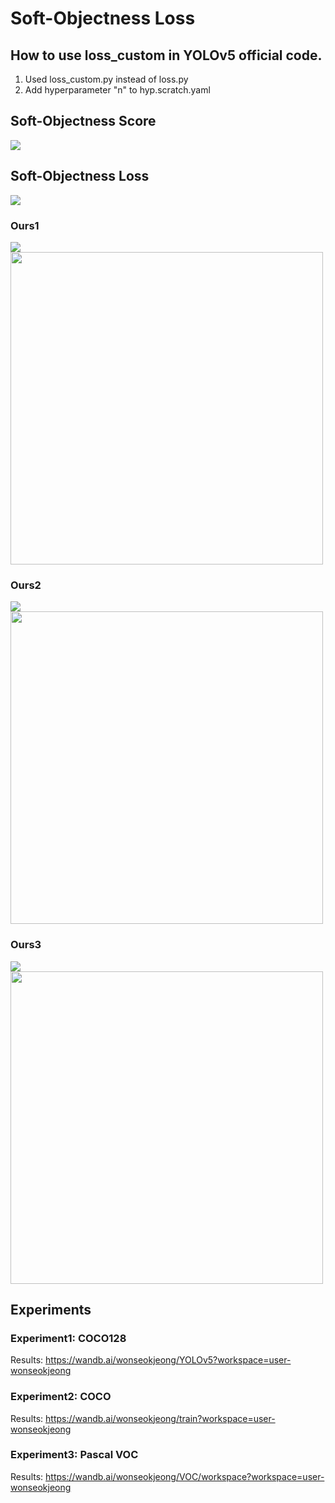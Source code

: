 # Soft-Objectness Loss

## How to use loss_custom in YOLOv5 official code.
1. Used loss_custom.py instead of loss.py
2. Add hyperparameter "n" to hyp.scratch.yaml

## Soft-Objectness Score
<img src="https://latex.codecogs.com/svg.latex?d_i%20%3D%20%5Csqrt%7B%28%5Cfrac%7Bcx%20-%20cx_i%7D%7B%20w%20/%202%7D%29%5E2%20&plus;%20%28%5Cfrac%7Bcy%20-%20cy_i%7D%7B%20h%20/%202%7D%29%5E2%7D" />

## Soft-Objectness Loss
<img src = "https://latex.codecogs.com/svg.latex?score%20%3D%20%28d_i%20-%201%29%5E%7B2m%7D%20%3D%20%28d_i%20-%201%29%20%5En"/>

### Ours1
<img src = "https://latex.codecogs.com/svg.latex?soft%5C%20object%20%5C%20loss1%20%3D%20-%281-s_i%29%5Clog%281-t_i%29"/>
<img width="500" src="https://user-images.githubusercontent.com/55650445/147318712-f488160d-8bdb-49c7-88c0-59e115e2666f.png"/>

### Ours2
<img src = "https://latex.codecogs.com/svg.latex?%5Cbegin%7Baligned%7D%20soft%5C%20object%20%5C%20loss2%20%26%3D%20BCE%28s_i%2C%20t_i%29%20-%20%7B%5Ccolor%7BBlue%7D%20BCE%28s_i%2Cs_i%29%7D%20%5C%5C%20%26%3D%20-s_i%5Clog%28t_i%29%20-%281-s_i%29%5Clog%281-t_i%29%20-%20%7B%5Ccolor%7BBlue%7D%20%28-s_i%5Clog%28s_i%29%20-%281-s_i%29%5Clog%281-s_i%29%29%7D%20%5Cend%7Baligned%7D"/>
<img width="500" src="https://user-images.githubusercontent.com/55650445/147318857-cf4aecf6-f571-48ed-b850-1815796cbb0d.png"/>

### Ours3
<img src = "https://latex.codecogs.com/svg.latex?soft%5C%20object%5C%20loss3%20%3D%20%281-s_i%29soft%5C%20object%5C%20loss2"/>
<img width="500" src="https://user-images.githubusercontent.com/55650445/147319011-4ac7df59-5723-4e76-a873-741944e2eeab.png"/>

## Experiments
### Experiment1: COCO128
Results: https://wandb.ai/wonseokjeong/YOLOv5?workspace=user-wonseokjeong

### Experiment2: COCO
Results: https://wandb.ai/wonseokjeong/train?workspace=user-wonseokjeong

### Experiment3: Pascal VOC
Results: https://wandb.ai/wonseokjeong/VOC/workspace?workspace=user-wonseokjeong
